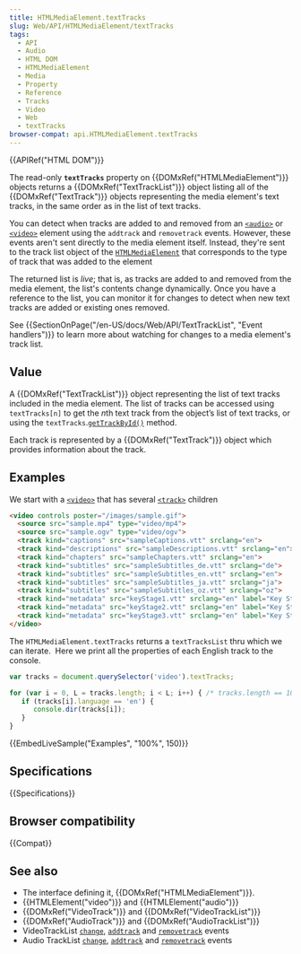 ```yaml
---
title: HTMLMediaElement.textTracks
slug: Web/API/HTMLMediaElement/textTracks
tags:
  - API
  - Audio
  - HTML DOM
  - HTMLMediaElement
  - Media
  - Property
  - Reference
  - Tracks
  - Video
  - Web
  - textTracks
browser-compat: api.HTMLMediaElement.textTracks
---
```

{{APIRef("HTML DOM")}}

The read-only **`textTracks`**
property on {{DOMxRef("HTMLMediaElement")}} objects returns a
{{DOMxRef("TextTrackList")}} object listing all of the {{DOMxRef("TextTrack")}}
objects representing the media element's text tracks, in the same order as in
the list of text tracks.

You can detect when tracks are added to and removed from an
[`<audio>`](/en-US/docs/Web/HTML/Element/audio) or
[`<video>`](/en-US/docs/Web/HTML/Element/video) element
using the `addtrack` and `removetrack` events. However, these
events aren't sent directly to the media element itself. Instead, they're sent to the
track list object of the [`HTMLMediaElement`](/en-US/docs/Web/API/HTMLMediaElement "The HTMLMediaElement interface adds to HTMLElement the properties and methods needed to support basic media-related capabilities that are common to audio and video.")
that corresponds to the type of track that was added to the element

The returned list is _live_; that is, as tracks are added to and removed from
the media element, the list's contents change dynamically. Once you have a reference to
the list, you can monitor it for changes to detect when new text tracks are added or
existing ones removed.

See {{SectionOnPage("/en-US/docs/Web/API/TextTrackList", "Event handlers")}} to learn
more about watching for changes to a media element's track list.

## Value

A {{DOMxRef("TextTrackList")}} object representing the list of text tracks included in the media element. The list of tracks can be accessed using `textTracks[n]` to get the *n*th text track from the object’s list of text tracks, or using the `textTracks`.[`getTrackById()`](/en-US/docs/Web/API/TextTrackList/getTrackById)
method.

Each track is represented by a {{DOMxRef("TextTrack")}} object which provides
information about the track.

## Examples

We start with a
[`<video>`](/en-US/docs/Web/HTML/Element/video) that has
several [`<track>`](/en-US/docs/Web/HTML/Element/track)
children

```html
<video controls poster="/images/sample.gif">
  <source src="sample.mp4" type="video/mp4">
  <source src="sample.ogv" type="video/ogv">
  <track kind="captions" src="sampleCaptions.vtt" srclang="en">
  <track kind="descriptions" src="sampleDescriptions.vtt" srclang="en">
  <track kind="chapters" src="sampleChapters.vtt" srclang="en">
  <track kind="subtitles" src="sampleSubtitles_de.vtt" srclang="de">
  <track kind="subtitles" src="sampleSubtitles_en.vtt" srclang="en">
  <track kind="subtitles" src="sampleSubtitles_ja.vtt" srclang="ja">
  <track kind="subtitles" src="sampleSubtitles_oz.vtt" srclang="oz">
  <track kind="metadata" src="keyStage1.vtt" srclang="en" label="Key Stage 1">
  <track kind="metadata" src="keyStage2.vtt" srclang="en" label="Key Stage 2">
  <track kind="metadata" src="keyStage3.vtt" srclang="en" label="Key Stage 3">
</video>
```

The `HTMLMediaElement.textTracks` returns a
`textTracksList` thru which we can iterate.  Here we print all the properties
of each English track to the console.

```js
var tracks = document.querySelector('video').textTracks;

for (var i = 0, L = tracks.length; i < L; i++) { /* tracks.length == 10 */
   if (tracks[i].language == 'en') {
      console.dir(tracks[i]);
   }
}
```

{{EmbedLiveSample("Examples", "100%", 150)}}

## Specifications

{{Specifications}}

## Browser compatibility

{{Compat}}

## See also

- The interface defining it, {{DOMxRef("HTMLMediaElement")}}.
- {{HTMLElement("video")}} and {{HTMLElement("audio")}}
- {{DOMxRef("VideoTrack")}} and {{DOMxRef("VideoTrackList")}}
- {{DOMxRef("AudioTrack")}} and {{DOMxRef("AudioTrackList")}}
- VideoTrackList
  [`change`](/en-US/docs/Web/API/VideoTrackList/change_event),
  [`addtrack`](/en-US/docs/Web/API/VideoTrackList/addtrack_event)
  and
  [`removetrack`](/en-US/docs/Web/API/VideoTrackList/removetrack_event)
  events
- Audio TrackList
  [`change`](/en-US/docs/Web/API/AudioTrackList/change_event),
  [`addtrack`](/en-US/docs/Web/API/AudioTrackList/addtrack_event)
  and
  [`removetrack`](/en-US/docs/Web/API/AudioTrackList/removetrack_event)
  events
